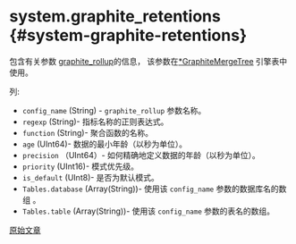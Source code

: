 # system.graphite_retentions {#system-graphite-retentions}

包含有关参数 [graphite_rollup](../../operations/server-configuration-parameters/settings.md#server_configuration_parameters-graphite)的信息， 该参数在[\*GraphiteMergeTree](../../engines/table-engines/mergetree-family/graphitemergetree.md) 引擎表中使用。

列:

-   `config_name` (String) - `graphite_rollup` 参数名称。
-   `regexp` (String)- 指标名称的正则表达式。
-   `function` (String)- 聚合函数的名称。
-   `age` (UInt64)- 数据的最小年龄（以秒为单位）。
-   `precision` （UInt64）- 如何精确地定义数据的年龄（以秒为单位）。
-   `priority` (UInt16)- 模式优先级。
-   `is_default` (UInt8)- 是否为默认模式。
-   `Tables.database` (Array(String))- 使用该 `config_name` 参数的数据库名的数组 。
-   `Tables.table` (Array(String))- 使用该 `config_name` 参数的表名的数组。

[原始文章](https://clickhouse.tech/docs/en/operations/system_tables/graphite_retentions) <!--hide-->
